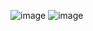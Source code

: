 ![image](https://user-images.githubusercontent.com/94983820/168483655-0c726b57-d435-48af-a6bc-693c983073d1.png)
![image](https://user-images.githubusercontent.com/94983820/168484116-ced75360-2af8-4550-98ea-750b3fb4c97f.png)

